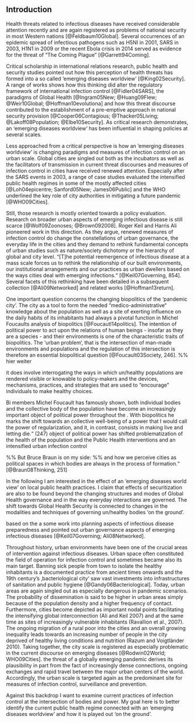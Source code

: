## Introduction


Health threats related to infectious diseases have received considerable attention recently and are again registered as problems of national security in most Western nations [@Feldbaum10Global]. Several occurrences of an epidemic spread of infectious pathogens such as H5NI in 2001, SARS in 2003, H1N1 in 2009 or the recent Ebola crisis in 2014 served as evidence for the threat of “The Coming Plague” [@Garrett94Coming]. 

Critical scholarship in international relations research, public health and security studies pointed out how this perception of health threats has formed into a so called ‘emerging diseases worldview’ [@King02Security]. A range of works shows how this thinking did alter the regulatory framework of international infection control [@Fidler04SARS], the paradigms of Global Health [@Ingram05New; @Huang09Flew; @Weir10Global; @Hoffman10evolutiona] and how this threat discourse contributed to the establishment of a pre-emptive approach in national security provision [@Cooper06Contagious; @Thacker05Living; @Lakoff08Population; @Elbe10Security]. As critical research demonstrates, an ‘emerging diseases worldview‘ has been influential in shaping policies at several scales.

Less approached from a critical perspective is how an ’emerging diseases worldview’ is changing paradigms and measures of infection control on an urban scale. Global cities are singled out both as the incubators as well as the facilitators of transmission in current threat discourses and measures of infection control in cities have received renewed attention. Especially after the SARS events in 2003, a range of case studies evaluated the intensified public health regimes in some of the mostly affected cities [@Loh04epicentre; Sanford05New; James06Public] and the WHO underlined the key role of city authorities in mitigating a future pandemic [@WHO09Cities].

Still, those research is mostly oriented towards a policy evaluation. Research on broader urban aspects of emerging infectious disease is still scarce [@Wolf09Zoonoses; @Brown092008]. Roger Keil and Harris Ali pioneered work in this direction. As they argue, renewed measures of infection control do change the constellations of urban governance, the everyday life in the cities and they demand to rethink fundamental concepts of urban studies such as nature/society dichotomy or the hierarchy of global and city level. “[T]he potential reemergence of infectious disease at a mass scale forces us to rethink the relationship of our built environments, our institutional arrangements and our practices as urban dwellers based on the ways cities deal with emerging infections.“ [@Keil07Governing, 854]. Several facets of this rethinking have been detailed in a subsequent collection [@Ali09Networked] and related works [@Hoffman13return]. 
 
One important question concerns the changing biopolitics of the ‘pandemic city‘. The city as a tool to form the needed “medico-administrative“ knowledge about the population as well as a site of exerting influence on the daily habits of its inhabitants had always a pivotal function in Michel Foucaults analysis of biopolitics [@Foucautl14politics]. The intention of political power to act upon the relations of human beings - insofar as they are a species - and their environments is one of the characteristic traits of biopolitics. The ‘urban problem‘, that is the intersection of man-made environments and populations and the regulation of this intersection is therefore an essential biopolitical question [@Foucault03Society, 246].
%% hier weiter


it does involve interrogating the ways in which un/healthy populations are rendered visible or knowable to policy-makers and the devices, mechanisms, practices, and strategies that are used to “encourage” individuals to make healthy choices.

Bi members  Michel Foucault has famously shown, both individual bodies and the collective body of the population have become an increasingly important object of political power throughout the . With biopolitics he marks the shift towards an  collective well-being  of a power that I would call the power of regularization, and it, in contrast, consists in making live and letting die.“ (247)    object of political power has shifted   problematization of the health of the population and the  Public Health interventions  and   an intensified urban infection control 

%% But Bruce Braun is on my side:
%% and how we perceive cities as political spaces in which bodies are always in the process of formation.“ [@Braun08Thinking, 251]



In the following I am interested in the effect of an ‘emerging diseases world view’ on local public health practices. I claim that effects of securitization are also to be found beyond the changing structures and modes of Global Health governance and in the way everyday interactions are governed. The shift towards Global Health Security is connected to changes in the modalities and techniques of governing un/healthy bodies ‘on the ground’.



 based on the  a  some work into planning aspects of infectious disease preparedness and pointed out urban governance aspects of emerging infectious diseases [@Keil07Governing; Ali08Networked]. 


Throughout history, urban environments have been one of the crucial areas of intervention against infectious diseases. Urban space often constituted the field of operation for infection control and sometimes became also its main target. Banning sick people from town to isolate the healthy inhabitants is a documented practice from ancient times onwards and the 19th century’s ‚bacteriological city‘ saw vast investments into infrastructures of sanitation and public hygiene [@Gandy06Bacteriological]. 
Today, urban areas are again singled out as especially dangerous in pandemic scenarios. The probability of dissemination is said to be higher in urban areas simply because of the population density and a higher frequency of contact. Furthermore, cities become depicted as important nodal points facilitating the intensifying global interconnection (Ali and Keil 2007) and at the same time as sites of increasingly vulnerable inhabitants (Ravallion et al., 2007). The ongoing migration of a rural poor into the cities and an overall growing inequality leads towards an increasing number of people in the city deprived of healthy living conditions and nutrition (Razum and Voigtländer 2010). Taking together, the city scale is registered as especially problematic in the current discourse on emerging diseases [@Rodwin02World; WHO09Cities]. the threat of a globally emerging pandemic derives its plausibility in part from the fact of increasingly dense connections, ongoing exchanges and rapid travel between the major urban centers of the world. 
Accordingly, the urban scale is targeted again as the predominant site for measures of infection control, surveillance and prevention.

Against this backdrop I want to examine current practices of infection control at the intersection of bodies and power. My goal here is to better identify the current public health regime connected with an ‘emerging diseases worldview’ and how it is played out ‘on the ground’.
